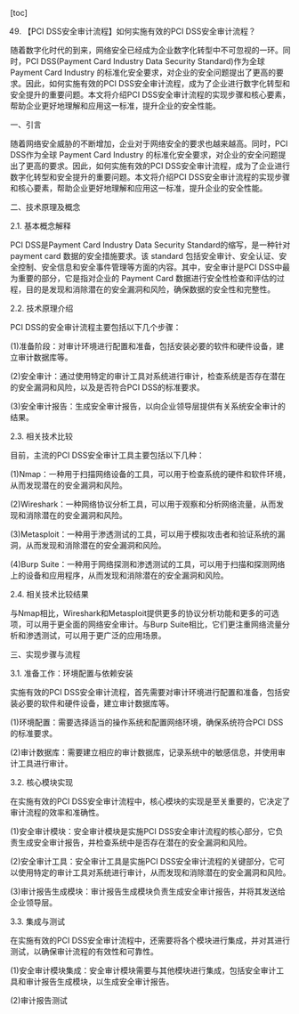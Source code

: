 
[toc]                    
                
                
49. 【PCI DSS安全审计流程】如何实施有效的PCI DSS安全审计流程？

随着数字化时代的到来，网络安全已经成为企业数字化转型中不可忽视的一环。同时，PCI DSS(Payment Card Industry Data Security Standard)作为全球 Payment Card Industry 的标准化安全要求，对企业的安全问题提出了更高的要求。因此，如何实施有效的PCI DSS安全审计流程，成为了企业进行数字化转型和安全提升的重要问题。本文将介绍PCI DSS安全审计流程的实现步骤和核心要素，帮助企业更好地理解和应用这一标准，提升企业的安全性能。

一、引言

随着网络安全威胁的不断增加，企业对于网络安全的要求也越来越高。同时，PCI DSS作为全球 Payment Card Industry 的标准化安全要求，对企业的安全问题提出了更高的要求。因此，如何实施有效的PCI DSS安全审计流程，成为了企业进行数字化转型和安全提升的重要问题。本文将介绍PCI DSS安全审计流程的实现步骤和核心要素，帮助企业更好地理解和应用这一标准，提升企业的安全性能。

二、技术原理及概念

2.1. 基本概念解释

PCI DSS是Payment Card Industry Data Security Standard的缩写，是一种针对 payment card 数据的安全措施要求。该 standard 包括安全审计、安全认证、安全控制、安全信息和安全事件管理等方面的内容。其中，安全审计是PCI DSS中最为重要的部分，它是指对企业的 Payment Card 数据进行安全性检查和评估的过程，目的是发现和消除潜在的安全漏洞和风险，确保数据的安全性和完整性。

2.2. 技术原理介绍

PCI DSS的安全审计流程主要包括以下几个步骤：

(1)准备阶段：对审计环境进行配置和准备，包括安装必要的软件和硬件设备，建立审计数据库等。

(2)安全审计：通过使用特定的审计工具对系统进行审计，检查系统是否存在潜在的安全漏洞和风险，以及是否符合PCI DSS的标准要求。

(3)安全审计报告：生成安全审计报告，以向企业领导层提供有关系统安全审计的结果。

2.3. 相关技术比较

目前，主流的PCI DSS安全审计工具主要包括以下几种：

(1)Nmap：一种用于扫描网络设备的工具，可以用于检查系统的硬件和软件环境，从而发现潜在的安全漏洞和风险。

(2)Wireshark：一种网络协议分析工具，可以用于观察和分析网络流量，从而发现和消除潜在的安全漏洞和风险。

(3)Metasploit：一种用于渗透测试的工具，可以用于模拟攻击者和验证系统的漏洞，从而发现和消除潜在的安全漏洞和风险。

(4)Burp Suite：一种用于网络探测和渗透测试的工具，可以用于扫描和探测网络上的设备和应用程序，从而发现和消除潜在的安全漏洞和风险。

2.4. 相关技术比较结果

与Nmap相比，Wireshark和Metasploit提供更多的协议分析功能和更多的可选项，可以用于更全面的网络安全审计。与Burp Suite相比，它们更注重网络流量分析和渗透测试，可以用于更广泛的应用场景。

三、实现步骤与流程

3.1. 准备工作：环境配置与依赖安装

实施有效的PCI DSS安全审计流程，首先需要对审计环境进行配置和准备，包括安装必要的软件和硬件设备，建立审计数据库等。

(1)环境配置：需要选择适当的操作系统和配置网络环境，确保系统符合PCI DSS的标准要求。

(2)审计数据库：需要建立相应的审计数据库，记录系统中的敏感信息，并使用审计工具进行审计。

3.2. 核心模块实现

在实施有效的PCI DSS安全审计流程中，核心模块的实现是至关重要的，它决定了审计流程的效率和准确性。

(1)安全审计模块：安全审计模块是实施PCI DSS安全审计流程的核心部分，它负责生成安全审计报告，并检查系统中是否存在潜在的安全漏洞和风险。

(2)安全审计工具：安全审计工具是实施PCI DSS安全审计流程的关键部分，它可以使用特定的审计工具对系统进行审计，从而发现和消除潜在的安全漏洞和风险。

(3)审计报告生成模块：审计报告生成模块负责生成安全审计报告，并将其发送给企业领导层。

3.3. 集成与测试

在实施有效的PCI DSS安全审计流程中，还需要将各个模块进行集成，并对其进行测试，以确保审计流程的有效性和可靠性。

(1)安全审计模块集成：安全审计模块需要与其他模块进行集成，包括安全审计工具和审计报告生成模块，以生成安全审计报告。

(2)审计报告测试

